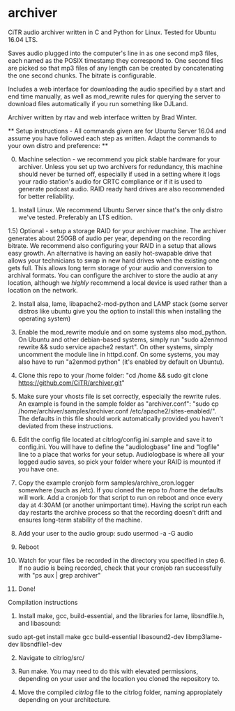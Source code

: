 archiver
========

CiTR audio archiver written in C and Python for Linux. Tested for Ubuntu 16.04 LTS.

Saves audio plugged into the computer's line in as one second mp3 files, each named as the POSIX timestamp they correspond to. One second files are picked so that mp3 files of any length can be created by concatenating the one second chunks. The bitrate is configurable.

Includes a web interface for downloading the audio specified by a start and end time manually, as well as mod_rewrite rules for querying the server to download files automatically if you run something like DJLand.

Archiver written by rtav and web interface written by Brad Winter.

** Setup instructions - All commands given are for Ubuntu Server 16.04 and assume you have followed each step as written. Adapt the commands to your own distro and preference: **

0) Machine selection - we recommend you pick stable hardware for your archiver. Unless you set up two archivers for redundancy, this machine should never be turned off, especially if used in a setting where it logs your radio station's audio for CRTC compliance or if it is used to generate podcast audio. RAID ready hard drives are also recommended for better reliability.

1) Install Linux. We recommend Ubuntu Server since that's the only distro we've tested. Preferably an LTS edition.

1.5) Optional - setup a storage RAID for your archiver machine. The archiver generates about 250GB of audio per year, depending on the recording bitrate. We recommend also configuring your RAID in a setup that allows easy growth. An alternative is having an easily hot-swapable drive that allows your technicians to swap in new hard drives when the existing one gets full. This allows long term storage of your audio and conversion to archival formats. You can configure the archiver to store the audio at any location, although we *highly* recommend a local device is used rather than a location on the network.

2) Install alsa, lame, libapache2-mod-python and LAMP stack (some server distros like ubuntu give you the option to install this when installing the operating system)

3) Enable the mod_rewrite module and on some systems also mod_python. On Ubuntu and other debian-based systems, simply run "sudo a2enmod rewrite && sudo service apache2 restart". On other systems, simply uncomment the module line in httpd.conf. On some systems, you may also have to run "a2enmod python" (it's enabled by default on Ubuntu).

4) Clone this repo to your /home folder: "cd /home && sudo git clone https://github.com/CiTR/archiver.git"

5) Make sure your vhosts file is set correctly, especially the rewrite rules. An example is found in the sample folder as "archiver.conf": "sudo cp /home/archiver/samples/archiver.conf /etc/apache2/sites-enabled/". The defaults in this file should work automatically provided you haven't deviated from these instructions.

6) Edit the config file located at citrlog/config.ini.sample and save it to config.ini. You will have to define the "audiologbase" line and "logfile" line to a place that works for your setup. Audiologbase is where all your logged audio saves, so pick your folder where your RAID is mounted if you have one.

7) Copy the example cronjob form samples/archive_cron.logger somewhere (such as /etc). If you cloned the repo to /home the defaults will work. Add a cronjob for that script to run on reboot and once every day at 4:30AM (or another unimportant time). Having the script run each day restarts the archive process so that the recording doesn't drift and ensures long-term stability of the machine.

8) Add your user to the audio group: sudo usermod -a -G audio <username>

8) Reboot

9) Watch for your files be recorded in the directory you specified in step 6. If no audio is being recorded, check that your cronjob ran successfully with "ps aux | grep archiver"

10) Done!

Compilation instructions

1) Install make, gcc, build-essential, and the libraries for lame, libsndfile.h, and libasound:

sudo apt-get install make gcc build-essential libasound2-dev libmp3lame-dev libsndfile1-dev

2) Navigate to citrlog/src/

3) Run make. You may need to do this with elevated permissions, depending on your user and the location you cloned the repository to.

4) Move the compiled *citrlog* file to the citrlog folder, naming appropiately depending on your architecture. 



